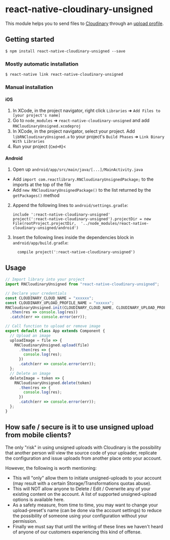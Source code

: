# react-native-cloudinary-unsigned

This module helps you to send files to [Cloudinary](https://cloudinary.com) through an [upload profile](https://cloudinary.com/console/settings/upload).

## Getting started

`$ npm install react-native-cloudinary-unsigned --save`

### Mostly automatic installation

`$ react-native link react-native-cloudinary-unsigned`

### Manual installation

#### iOS

1.  In XCode, in the project navigator, right click `Libraries` ➜ `Add Files to [your project's name]`
2.  Go to `node_modules` ➜ `react-native-cloudinary-unsigned` and add `RNCloudinaryUnsigned.xcodeproj`
3.  In XCode, in the project navigator, select your project. Add `libRNCloudinaryUnsigned.a` to your project's `Build Phases` ➜ `Link Binary With Libraries`
4.  Run your project (`Cmd+R`)<

#### Android

1.  Open up `android/app/src/main/java/[...]/MainActivity.java`

* Add `import com.reactlibrary.RNCloudinaryUnsignedPackage;` to the imports at the top of the file
* Add `new RNCloudinaryUnsignedPackage()` to the list returned by the `getPackages()` method

2.  Append the following lines to `android/settings.gradle`:
    ```
    include ':react-native-cloudinary-unsigned'
    project(':react-native-cloudinary-unsigned').projectDir = new File(rootProject.projectDir, 	'../node_modules/react-native-cloudinary-unsigned/android')
    ```
3.  Insert the following lines inside the dependencies block in `android/app/build.gradle`:
    ```
      compile project(':react-native-cloudinary-unsigned')
    ```

## Usage

```javascript
// Import library into your project
import RNCloudinaryUnsigned from "react-native-cloudinary-unsigned";

// Declare your credentials
const CLOUDINARY_CLOUD_NAME = "xxxxxx";
const CLOUDINARY_UPLOAD_PROFILE_NAME = "xxxxxx";
RNCloudinaryUnsigned.init(CLOUDINARY_CLOUD_NAME, CLOUDINARY_UPLOAD_PROFILE_NAME)
  .then(res => console.log(res))
  .catch(err => console.error(err));

// Call function to upload or remove image
export default class App extends Component {
  // Upload an image
  uploadImage = file => {
    RNCloudinaryUnsigned.upload(file)
      .then(res => {
        console.log(res);
      })
      .catch(err => console.error(err));
  };
  // Delete an image
  deleteImage = token => {
    RNCloudinaryUnsigned.delete(token)
      .then(res => {
        console.log(res);
      })
      .catch(err => console.error(err));
  };
}
```

## How safe / secure is it to use unsigned upload from mobile clients?

The only "risk" in using unsigned uploads with Cloudinary is the possibility that another person will view the source code of your uploader, replicate the configuration and issue uploads from another place onto your account.

However, the following is worth mentioning:

* This will "only" allow them to initiate unsigned-uploads to your account (may result with a certain Storage/Transformations quotas abuse).
* This will NOT allow anyone to Delete / Edit / Overwrite any of your existing content on the account. A list of supported unsigned-upload options is available here.
* As a safety measure, from time to time, you may want to change your upload-preset's name (can be done via the account settings) to reduce the possibility of someone using your configuration without your permission.
* Finally we must say that until the writing of these lines we haven't heard of anyone of our customers experiencing this kind of offense.
